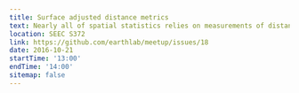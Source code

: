 ```yaml
---
title: Surface adjusted distance metrics
text: Nearly all of spatial statistics relies on measurements of distance, which is often computed as the planar distance from one location to another. Friday, Yi Qiang will present come ongoing work to integrate LiDAR and digital elevation models to compute surface adjusted distances, which may more accurately reflect distances of interest for many physical and biological processes.
location: SEEC S372
link: https://github.com/earthlab/meetup/issues/18
date: 2016-10-21
startTime: '13:00'
endTime: '14:00'
sitemap: false
---
```

